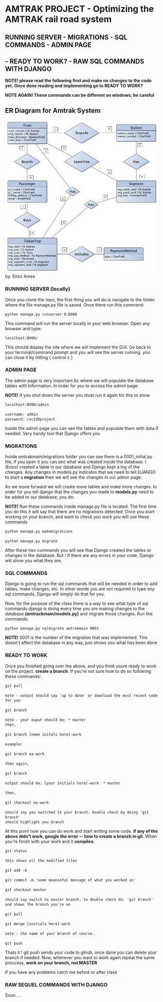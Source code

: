 # AMTRAK PROJECT - Optimizing the AMTRAK rail road system

## RUNNING SERVER - MIGRATIONS - SQL COMMANDS - ADMIN PAGE 
## - READY TO WORK? - RAW SQL COMMANDS WITH DJANGO

**NOTE! please read the following first and make no changes to the code yet.** 
**Once done reading and implementing go to READY TO WORK?**

**NOTE AGAIN! These commands can be different on windows, be careful**

## ER Diagram for Amtrak System

![ER-Amtrak](https://github.com/enzoames/AMTRAK/blob/master/amtrak/ER_AMTRAK.png?raw=true)
    by: Enzo Ames

### RUNNING SERVER (locally)

Once you clone the repo, the first thing you will do is navigate to the folder where the file 
manage.py file is saved. Once there run this command:

    python manage.py runserver 0:8000

This command will run the server locally in your web browser. Open any browser and type:

    localhost:8000/

This should display the site where we will implement the GUI. Go back to your terminal/command 
prompt and you will see the server running. you can close it by hitting { control c }


### ADMIN PAGE

The admin page is very important bc where we will populate the database tables with information. 
In order for you to access the admin page:

   **NOTE!** if you shut down the server you must run it again for this to show
    
    localhost:8000/admin
  
    username: admin
    password: csc336project

Inside the admin page you can see the tables and populate them with data if needed. 
Very handy tool that Django offers you


### MIGRATIONS

Inside amtrakmain/migrations folder you can see there is a 0001_initial.py file, if you open it 
you can see what was created inside the database. I (Enzo) created a table in our database and 
Django kept a log of the changes. Any changes in models.py indicates that we need to tell 
DJANGO to start a **migration** then we will see the changes in our admin page.

As we move forward we will create more tables and make more changes. In order for you tell django 
that the changes you made to **models.py** need to be added to our database, you do:

   **NOTE!** Run these commands inside manage.py file is located. The first time you do this it
   will say that there are no migrations detected. Once you start working on your branch, and 
   want to check you work you will use these commands

    python manage.py makemigrations

    python manage.py migrate

After these two commands you will see that Django created the tables or changes in the database. 
But ! If there are any errors in your code, Django will show you what they are.


### SQL COMMANDS

Django is going to run the sql commands that will be needed in order to add tables, make changes, 
etc. In other words you are not required to type any sql commands, Django will simply do that for you.

Now, for the purpose of the class there is a way to see what type of sql commands django is 
doing every time you are making changes to the database **(amtrackmain/models.py)** and migrate 
those changes. Run the commands:

    python manage.py sqlmigrate amtrakmain 0001

   **NOTE!** 0001 is the number of the migration that was implemented. This doesn't affect the 
   database in any way, just shows you what has been done


### READY TO WORK

Once you finished going over the above, and you think youre ready to work on the 
project. **create a branch**. If you're not sure how to do so following these commands:

    git pull 

    note - output should say 'up to date' or download the most recent code for you

    git branch

    note - your ouput should be: * master
    then,

    git branch [name initals here]-work

    example:

    git branch ea-work

    then again,

    git branch

    output should be: [your initials here]-work  * master

    then,

    git checkout ea-work

    should say you switched to your branch. Double check by doing 'git branch' 
    should highlight you branch

At this point now you can do work and start writing some code. **if any of the above** 
**didn't work, google the error -- how to create a branch in git**. When you're finish with your work 
and it **compiles**:

    git status

    this shows all the modified files

    git add -A

    git commit -m 'some meaninful message of what you worked on'

    git checkout master

    should say switch to master branch. to double check do: 'git branch' and shows the branch you're on

    git pull 

    git merge [initials here]-work

    note - the name of your branch of course.

    git push

Thats it ! git push sends your code to gihub, once done you can delete your branch if needed.
Now, whenever you want to work again repeat the same proccess. **work on your branch, not MASTER**

If you have any problems catch me before or after class


### RAW SEQUEL COMMANDS WITH DJANGO

Soon. . .